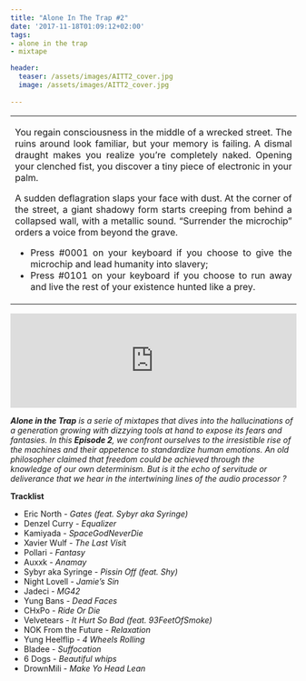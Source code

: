 ```yaml
---
title: "Alone In The Trap #2" 
date: '2017-11-18T01:09:12+02:00'
tags:
- alone in the trap
- mixtape

header:
  teaser: /assets/images/AITT2_cover.jpg
  image: /assets/images/AITT2_cover.jpg
 
---
```

<table>
<tbody>
<tr>
<td>
<p style="text-align: justify;">You regain consciousness in the middle of a wrecked street. The ruins around look familiar, but your memory is failing. A dismal draught makes you realize you&rsquo;re completely naked. Opening your clenched fist, you discover a tiny piece of electronic in your palm.</p>
<p style="text-align: justify;">A sudden deflagration slaps your face with dust. At the corner of the street, a giant shadowy form starts creeping from behind a collapsed wall, with a metallic sound. &ldquo;Surrender the microchip&rdquo; orders a voice from beyond the grave.</p>
<ul>
<li style="text-align: justify;">Press #0001 on your keyboard if you choose to give the microchip and lead humanity into slavery;</li>
<li style="text-align: justify;">Press #0101 on your keyboard if you choose to run away and live the rest of your existence hunted like a prey.</li>
</ul>
</td>
</tr>
</tbody>
</table>
<p><iframe width="100%" height="166" scrolling="no" frameborder="no" src="https://w.soundcloud.com/player/?url=https%3A//api.soundcloud.com/tracks/378849710&amp;color=%23ff5500&amp;auto_play=false&amp;hide_related=false&amp;show_comments=true&amp;show_user=true&amp;show_reposts=false&amp;show_teaser=true"></iframe></p>

<p><strong><em>Alone in the Trap</em></strong><em> is a serie of mixtapes that dives into the hallucinations of a generation growing with dizzying tools at hand to expose its fears and fantasies. In this </em><strong><em>Episode 2</em></strong><em>, we confront ourselves to the irresistible rise of the machines and their appetence to standardize human emotions. An old philosopher claimed that freedom could be achieved through the knowledge of our own determinism. But is it the echo of servitude or deliverance that we hear in the intertwining lines of the audio processor ? </em></p>
<p><strong>Tracklist</strong><span style="font-weight: 400;"></span></p>
<ul>
<li style="font-weight: 400;"><span style="font-weight: 400;">Eric North - </span><em><span style="font-weight: 400;">Gates</span></em> <em><span style="font-weight: 400;">(feat. Sybyr aka Syringe)</span></em></li>
<li style="font-weight: 400;"><span style="font-weight: 400;">Denzel Curry - </span><em><span style="font-weight: 400;">Equalizer</span></em></li>
<li style="font-weight: 400;"><span style="font-weight: 400;">Kamiyada - </span><em><span style="font-weight: 400;">SpaceGodNeverDie</span></em></li>
<li style="font-weight: 400;"><span style="font-weight: 400;">Xavier Wulf - </span><em><span style="font-weight: 400;">The Last Visi</span></em><span style="font-weight: 400;">t</span></li>
<li style="font-weight: 400;"><span style="font-weight: 400;">Pollari - </span><em><span style="font-weight: 400;">Fantasy</span></em></li>	
<li style="font-weight: 400;"><span style="font-weight: 400;">Auxxk - </span><em><span style="font-weight: 400;">Anamay</span></em></li>
<li style="font-weight: 400;"><span style="font-weight: 400;">Sybyr aka Syringe - </span><em><span style="font-weight: 400;">Pissin Off (feat. Shy)</span></em></li>
<li style="font-weight: 400;"><span style="font-weight: 400;">Night Lovell - </span><em><span style="font-weight: 400;">Jamie&rsquo;s Sin</span></em></li>
<li style="font-weight: 400;"><span style="font-weight: 400;">Jadeci -</span><em><span style="font-weight: 400;"> MG42</span></em></li>
<li style="font-weight: 400;"><span style="font-weight: 400;">Yung Bans - </span><em><span style="font-weight: 400;">Dead Faces</span></em></li>
<li style="font-weight: 400;"><span style="font-weight: 400;">CHxPo - </span><em><span style="font-weight: 400;">Ride Or Die</span></em></li>
<li style="font-weight: 400;"><span style="font-weight: 400;">Velvetears - </span><em><span style="font-weight: 400;">It Hurt So Bad (feat. 93FeetOfSmoke)</span></em></li>
<li style="font-weight: 400;"><span style="font-weight: 400;">NOK From the Future - </span><em><span style="font-weight: 400;">Relaxation</span></em></li>
<li style="font-weight: 400;"><span style="font-weight: 400;">Yung Heelflip - </span><em><span style="font-weight: 400;">4 Wheels Rolling</span></em></li>
<li style="font-weight: 400;"><span style="font-weight: 400;">Bladee - </span><em><span style="font-weight: 400;">Suffocation</span></em></li>
<li style="font-weight: 400;"><span style="font-weight: 400;">6 Dogs - </span><em><span style="font-weight: 400;">Beautiful whips</span></em></li>
<li style="font-weight: 400;"><span style="font-weight: 400;">DrownMili - </span><em><span style="font-weight: 400;">Make Yo Head Lean</span></em></li>
</ul>
